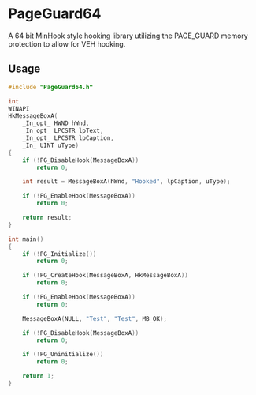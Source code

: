 # PageGuard64

A 64 bit MinHook style hooking library utilizing the PAGE_GUARD memory protection to allow for VEH hooking.

## Usage

```c
#include "PageGuard64.h"

int
WINAPI
HkMessageBoxA(
    _In_opt_ HWND hWnd,
    _In_opt_ LPCSTR lpText,
    _In_opt_ LPCSTR lpCaption,
    _In_ UINT uType)
{
    if (!PG_DisableHook(MessageBoxA))
        return 0;

    int result = MessageBoxA(hWnd, "Hooked", lpCaption, uType);

    if (!PG_EnableHook(MessageBoxA))
        return 0;

    return result;
}

int main()
{
    if (!PG_Initialize())
        return 0;

    if (!PG_CreateHook(MessageBoxA, HkMessageBoxA))
        return 0;

    if (!PG_EnableHook(MessageBoxA))
        return 0;

    MessageBoxA(NULL, "Test", "Test", MB_OK);

    if (!PG_DisableHook(MessageBoxA))
        return 0;

    if (!PG_Uninitialize())
        return 0;

    return 1;
}
```
